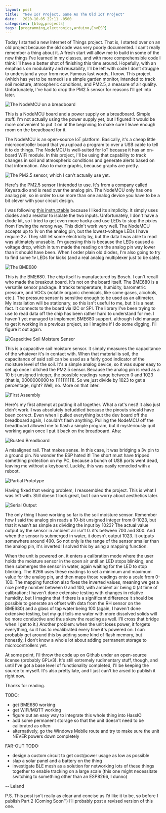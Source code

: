 ```yaml
---
layout: post
title:  "New IoT Project, Same As The Old IoT Project"
date:   2020-10-05 22:11 -0500
categories: [blog,projects]
tags: [programming,electronics,arduino,EnvESP]
---
```


Today I started a new Internet of Things project. That is, I started over on an old project because the old code was very poorly documented. I can’t really remember a thing about it. A fresh start will allow me to build in some of the new things I’ve learned in my classes, and with more comprehensible code I think I’ll have a better shot of finishing this time around. Hopefully, with an emphasis on modularity and reusability, I’ll be left with code I don’t struggle to understand a year from now. Famous last words, I know.
This project (which has yet to be named) is a simple garden monitor, intended to track soil moisture, atmospheric conditions, and PM2.5, a measure of air quality. Unfortunately, I've had to drop the PM2.5 sensor for reasons I'll get into later. 

![The NodeMCU on a breadboard](/assets/images/arduino_1.jpg)

This is a NodeMCU board and a power supply on a breadboard. Simple stuff. I'm not actually using the power supply yet, but I figured it would be more convenient to put it on at the beginning to make sure I leave enough room on the breadboard for it.

The NodeMCU is an open-source IoT platform. Basically, it's a cheap little microcontroller board that you upload a program to over a USB cable to tell it to do things. The NodeMCU is well-suited for IoT because it has an on-board WiFi module. In this project, I'll be using that capability to track changes in soil and atmospheric conditions and generate alerts based on that information. Also to make graphs, because graphs are pretty.

![The PM2.5 sensor, which I can't actually use yet.](/assets/images/arduino_2_pm2.5.jpg)

Here's the PM2.5 sensor I intended to use. It's from a company called Keyestudio and is read over the analog pin. The NodeMCU only has one analog pin, so in order to use more than one analog device you have to be a bit clever with your circuit design.

I was following [this instructable](https://www.instructables.com/Multiple-Analog-Inputs-on-Only-One-Analoge-Pin/) because I liked its simplicity. It simply uses diodes and a resistor to isolate the two inputs. Unfortunately, I don't have a diode kit, so I tried to get even more hacky and use LEDs to stop the pixies from flowing the wrong way. This didn't work very well. The NodeMCU accepts up to 1v on the analog pin, but the lowest-voltage LEDs I have require 2v. They still let some electricity by, but the data I was able to read was ultimately unusable. I'm guessing this is because the LEDs caused a voltage drop, which in turn made the reading on the analog pin way lower than it should have been. When I order plain old diodes, I'm also going to try to find some 1v LEDs for kicks (and a real analog 
multiplexer just to be safe).

![The BME680](/assets/images/arduino_3_bme680.jpg)

This is the BME680. The chip itself is manufactured by Bosch. I can't recall who made the breakout board. It's not on the board itself. The BME680 is a versatile sensor package. It tracks temperature, humidity, barometric pressure, and VOCs (volatile organic chemicals, like some gases, alcohols, etc.). The pressure sensor is sensitive enough to be used as an altimeter. My installation
will be stationary, so this isn't useful to me, but it is a neat fact. It connects to the board via I2C or SPI. The library I've been trying to use to read data off the chip has been rather hard to understand for me. I haven't yet managed to implement BME680 support, although I did manage to get it working in a previous project, so I imagine if I do some digging, I'll figure it out again.

![Capacitive Soil Moisture Sensor](/assets/images/arduino_4_csms.jpg)

This is a capacitive soil moisture sensor. It simply measures the capacitance of the whatever it's in contact with. When that material is soil, the capacitance of said soil can be used as a fairly good indicator of the moisture level of the soil. It's a simple analog device, so it was super easy to set up once I ditched the PM2.5 sensor. Because the analog pin is read as a 10 bit unsigned integer, the possible readings range between 0 and 1023 (that is, 0000000000 to 1111111111). So we just divide by 1023 to get a percentage, right? Well, no. More on that later.

![First Assembly](/assets/images/arduino_5_firstassembly.jpg)

Here's my first attempt at putting it all together. What a rat's nest! It also just didn't work. I was absolutely befuddled because the pinouts should have been correct. Even when I pulled everything but the dev board off the breadboard again, I couldn't flash anything. Pulling the NodeMCU off the breadboard allowed me to flash a simple program, but it mysteriously quit working again once I put it back on the breadboard. Aha:

![Busted Breadboard](/assets/images/arduino_6_breadboardproblem.jpg)

A misaligned rail. That makes sense. In this case, it was bridging a 3v pin to a ground pin. No wonder the ESP hated it! The short must have tripped something protection on my PC, because a bunch of USB ports went dead, leaving me without a keyboard. Luckily, this was easily remedied with a reboot.

![Partial Prototype](/assets/images/arduino_7_partialproto.jpg)

Having fixed that vexing problem, I reassembled the project. This is what I was left with. Still doesn't look great, but I can worry about aesthetics later.

![Serial Output](/assets/images/arduino_8_serialoutput.png)

The only thing I have working so far is the soil moisture sensor. Remember how I said the analog pin reads a 10-bit unsigned integer from 0-1023, but that it wasn't as simple as dividing the input by 1023? The actual value output by the sensor in ambient air isn't 0. it's between 700 and 800. And when the sensor is submerged in water, it doesn't output 1023. It outputs somewhere around 400. So not only is the range of the sensor smaller than the analog pin, it's inverted! I solved this by using a mapping function. 

When the unit is powered on, it enters a calibration mode where the user holds the moisture sensor in the open air until an LED stops blinking, and then submerges the sensor in water, again waiting for the LED to stop blinking. The 8266 uses these readings to set a minimum and maximum value for the analog pin, and then maps those readings onto a scale from 0-100. The mapping function also fixes the inverted values, meaning we get a nice pretty number between 0 and 100, with ambient air being 0 (at time of calibration; I haven't done extensive testing with changes in relative humidity, but I imagine that if there is a significant difference it should be possible to generate an offset with data from the RH sensor on the BME680) and a glass of tap water being 100 (again, I haven't done extensive testing, but my gut tells me water with more dissolved solids will be more conductive and thus skew the reading as well. I'll cross that bridge when I get to it.) Another problem: when the unit loses power, it forgets everything, so it has to recalibrated every time it's powered on. I can probably get around this by adding some kind of flash memory, but honestly, I don't know a whole lot about adding permanent storage to microcontrollers yet.

At some point, I'll throw the code up on Github under an open-source license (probably GPLv3). It's still extremely rudimentary stuff, though, and until I've got a base level of functionality completed, I'll be keeping the source to myself. It's also pretty late, and I just can't be arsed to publish it right now.

Thanks for reading.

TODO:
* get BME680 working
* get WiFi/MQTT working
* figure out an easy way to integrate this whole thing into HassIO
* add some permanent storage so that the unit doesn't need to be calibrated as often
* alternatively, go the Windows Mobile route and try to make sure the unit NEVER powers down completely

FAR-OUT TODO:
* design a custom circuit to get cost/power usage as low as possible
* slap a solar panel and a battery on the thing
* investigate BLE mesh as a solution for networking lots of these things 
together to enable tracking on a large scale (this one might necessitate
switching to something other than an ESP8266, I dunno)

-- Leland

P.S. This post isn't really as clear and concise as I’d like it to be, so before I publish Part 2 (Coming Soon™) I’ll probably post a revised version of this one. 
